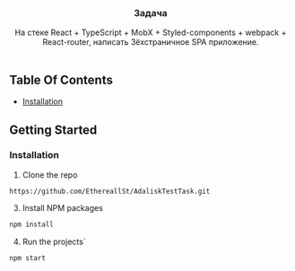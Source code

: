 <br/>
<p align="center">
  <h3 align="center">Задача</h3>

  <p align="center">
    На стеке React + TypeScript + MobX + Styled-components + webpack + React-router, написать 3ёхстраничное SPA приложение.
    <br/>
    <br/>
  </p>
</p>



## Table Of Contents

* [Installation](#installation)

## Getting Started


### Installation

1.  Clone the repo
```
https://github.com/EthereallSt/AdaliskTestTask.git
```

3. Install NPM packages

```sh
npm install
```

4. Run the projects`

```JS
npm start
```
### 
